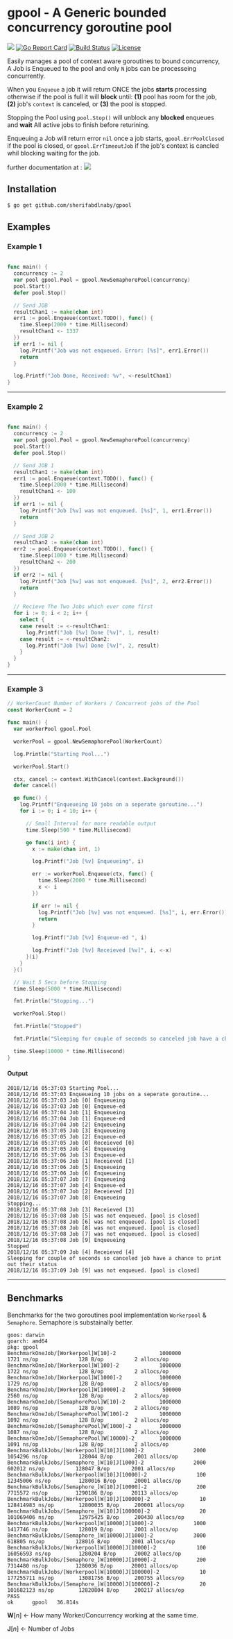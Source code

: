 # gpool - A Generic bounded concurrency goroutine pool 

[![](https://godoc.org/github.com/SherifAbdlNaby/gpool?status.svg)](http://godoc.org/github.com/SherifAbdlNaby/gpool)
[![Go Report Card](https://goreportcard.com/badge/github.com/SherifAbdlNaby/gpool)](https://goreportcard.com/report/github.com/SherifAbdlNaby/gpool)
[![Build Status](https://travis-ci.org/Sherifabdlnaby/gpool.svg?branch=func)](https://travis-ci.org/Sherifabdlnaby/gpool)
[![License](https://img.shields.io/badge/License-MIT-blue.svg)](https://github.com/SherifAbdlNaby/gpool/blob/master/LICENSE)


Easily manages a pool of context aware goroutines to bound concurrency, A Job is Enqueued to the pool and only `N` jobs can be processeing concurrently.

When you `Enqueue` a job it will return ONCE the jobs **starts** processing otherwise if the pool is full it will **block** until: **(1)** pool has room for the job, **(2)** job's `context` is canceled, or **(3)** the pool is stopped.

Stopping the Pool using `pool.Stop()` will unblock any **blocked** enqueues and **wait** All active jobs to finish before returining.

Enqueuing a Job will return error `nil` once a job starts, `gpool.ErrPoolClosed` if the pool is closed, or `gpool.ErrTimeoutJob` if the job's context is cancled whil blocking waiting for the job.

further documentation at : [![](https://godoc.org/github.com/SherifAbdlNaby/gpool?status.svg)](http://godoc.org/github.com/SherifAbdlNaby/gpool)

## Installation
``` bash
$ go get github.com/sherifabdlnaby/gpool
```


## Examples

### Example 1
```go

func main() {
  concurrency := 2
  var pool gpool.Pool = gpool.NewSemaphorePool(concurrency)
  pool.Start()
  defer pool.Stop()

  // Send JOB
  resultChan1 := make(chan int)
  err1 := pool.Enqueue(context.TODO(), func() {
    time.Sleep(2000 * time.Millisecond)
    resultChan1 <- 1337
  })
  if err1 != nil {
    log.Printf("Job was not enqueued. Error: [%s]", err1.Error())
    return
  }

  log.Printf("Job Done, Received: %v", <-resultChan1)
}
```
----------

### Example 2
```go

func main() {
  concurrency := 2
  var pool gpool.Pool = gpool.NewSemaphorePool(concurrency)
  pool.Start()
  defer pool.Stop()

  // Send JOB 1
  resultChan1 := make(chan int)
  err1 := pool.Enqueue(context.TODO(), func() {
    time.Sleep(2000 * time.Millisecond)
    resultChan1 <- 100
  })
  if err1 != nil {
    log.Printf("Job [%v] was not enqueued. [%s]", 1, err1.Error())
    return
  }

  // Send JOB 2
  resultChan2 := make(chan int)
  err2 := pool.Enqueue(context.TODO(), func() {
    time.Sleep(1000 * time.Millisecond)
    resultChan2 <- 200
  })
  if err2 != nil {
    log.Printf("Job [%v] was not enqueued. [%s]", 2, err2.Error())
    return
  }

  // Recieve The Two Jobs which ever come first
  for i := 0; i < 2; i++ {
    select {
    case result := <-resultChan1:
      log.Printf("Job [%v] Done [%v]", 1, result)
    case result := <-resultChan2:
      log.Printf("Job [%v] Done [%v]", 2, result)
    }
  }
}
```

----------

### Example 3
``` go
// WorkerCount Number of Workers / Concurrent jobs of the Pool
const WorkerCount = 2

func main() {
  var workerPool gpool.Pool

  workerPool = gpool.NewSemaphorePool(WorkerCount)

  log.Println("Starting Pool...")

  workerPool.Start()

  ctx, cancel := context.WithCancel(context.Background())
  defer cancel()

  go func() {
    log.Printf("Enqueueing 10 jobs on a seperate goroutine...")
    for i := 0; i < 10; i++ {

      // Small Interval for more readable output
      time.Sleep(500 * time.Millisecond)

      go func(i int) {
        x := make(chan int, 1)

        log.Printf("Job [%v] Enqueueing", i)

        err := workerPool.Enqueue(ctx, func() {
          time.Sleep(2000 * time.Millisecond)
          x <- i
        })

        if err != nil {
          log.Printf("Job [%v] was not enqueued. [%s]", i, err.Error())
          return
        }

        log.Printf("Job [%v] Enqueue-ed ", i)

        log.Printf("Job [%v] Receieved [%v]", i, <-x)
      }(i)
    }
  }()

  // Wait 5 Secs before Stopping
  time.Sleep(5000 * time.Millisecond)

  fmt.Println("Stopping...")

  workerPool.Stop()

  fmt.Println("Stopped")

  fmt.Println("Sleeping for couple of seconds so canceled job have a chance to print out their status")

  time.Sleep(10000 * time.Millisecond)
}
```
#### Output
``` 
2018/12/16 05:37:03 Starting Pool...
2018/12/16 05:37:03 Enqueueing 10 jobs on a seperate goroutine...
2018/12/16 05:37:03 Job [0] Enqueueing
2018/12/16 05:37:03 Job [0] Enqueue-ed 
2018/12/16 05:37:04 Job [1] Enqueueing
2018/12/16 05:37:04 Job [1] Enqueue-ed 
2018/12/16 05:37:04 Job [2] Enqueueing
2018/12/16 05:37:05 Job [3] Enqueueing
2018/12/16 05:37:05 Job [2] Enqueue-ed 
2018/12/16 05:37:05 Job [0] Receieved [0]
2018/12/16 05:37:05 Job [4] Enqueueing
2018/12/16 05:37:06 Job [3] Enqueue-ed 
2018/12/16 05:37:06 Job [1] Receieved [1]
2018/12/16 05:37:06 Job [5] Enqueueing
2018/12/16 05:37:06 Job [6] Enqueueing
2018/12/16 05:37:07 Job [7] Enqueueing
2018/12/16 05:37:07 Job [4] Enqueue-ed 
2018/12/16 05:37:07 Job [2] Receieved [2]
2018/12/16 05:37:07 Job [8] Enqueueing
Stopping...
2018/12/16 05:37:08 Job [3] Receieved [3]
2018/12/16 05:37:08 Job [5] was not enqueued. [pool is closed]
2018/12/16 05:37:08 Job [6] was not enqueued. [pool is closed]
2018/12/16 05:37:08 Job [8] was not enqueued. [pool is closed]
2018/12/16 05:37:08 Job [7] was not enqueued. [pool is closed]
2018/12/16 05:37:08 Job [9] Enqueueing
Stopped
2018/12/16 05:37:09 Job [4] Receieved [4]
Sleeping for couple of seconds so canceled job have a chance to print out their status
2018/12/16 05:37:09 Job [9] was not enqueued. [pool is closed]
```

---------------


## Benchmarks
Benchmarks for the two goroutines pool implementation `Workerpool` & `Semaphore`.
Semaphore is substainally better.


```
goos: darwin
goarch: amd64
pkg: gpool
BenchmarkOneJob/[Workerpool]W[10]-2              1000000              1721 ns/op             128 B/op          2 allocs/op
BenchmarkOneJob/[Workerpool]W[100]-2             1000000              1722 ns/op             128 B/op          2 allocs/op
BenchmarkOneJob/[Workerpool]W[1000]-2            1000000              1729 ns/op             128 B/op          2 allocs/op
BenchmarkOneJob/[Workerpool]W[10000]-2            500000              2560 ns/op             128 B/op          2 allocs/op
BenchmarkOneJob/[SemaphorePool]W[10]-2           1000000              1089 ns/op             128 B/op          2 allocs/op
BenchmarkOneJob/[SemaphorePool]W[100]-2          1000000              1092 ns/op             128 B/op          2 allocs/op
BenchmarkOneJob/[SemaphorePool]W[1000]-2         1000000              1087 ns/op             128 B/op          2 allocs/op
BenchmarkOneJob/[SemaphorePool]W[10000]-2        1000000              1091 ns/op             128 B/op          2 allocs/op
BenchmarkBulkJobs/[Workerpool]W[10]J[1000]-2                2000           1054296 ns/op          128044 B/op       2001 allocs/op
BenchmarkBulkJobs/[Semaphore_]W[10]J[1000]-2                2000            602012 ns/op          128047 B/op       2001 allocs/op
BenchmarkBulkJobs/[Workerpool]W[10]J[10000]-2                100          12345006 ns/op         1280016 B/op      20001 allocs/op
BenchmarkBulkJobs/[Semaphore_]W[10]J[10000]-2                200           7715572 ns/op         1290186 B/op      20113 allocs/op
BenchmarkBulkJobs/[Workerpool]W[10]J[100000]-2                10         128414983 ns/op        12800035 B/op     200001 allocs/op
BenchmarkBulkJobs/[Semaphore_]W[10]J[100000]-2                20         101069406 ns/op        12975425 B/op     200430 allocs/op
BenchmarkBulkJobs/[Workerpool]W[10000]J[1000]-2             1000           1417746 ns/op          128019 B/op       2001 allocs/op
BenchmarkBulkJobs/[Semaphore_]W[10000]J[1000]-2             3000            618805 ns/op          128016 B/op       2001 allocs/op
BenchmarkBulkJobs/[Workerpool]W[10000]J[10000]-2             100          16056593 ns/op         1280204 B/op      20002 allocs/op
BenchmarkBulkJobs/[Semaphore_]W[10000]J[10000]-2             200           7314480 ns/op         1280036 B/op      20001 allocs/op
BenchmarkBulkJobs/[Workerpool]W[10000]J[100000]-2             10         177255711 ns/op        13081756 B/op     200755 allocs/op
BenchmarkBulkJobs/[Semaphore_]W[10000]J[100000]-2             20         101682123 ns/op        12820804 B/op     200217 allocs/op
PASS
ok      gpool   36.814s
```


**W**[*n*] <- How many Worker/Concurrency working at the same time.

**J**[*n*] <- Number of Jobs
